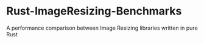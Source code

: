 # Rust-ImageResizing-Benchmarks
A performance comparison between Image Resizing libraries written in pure Rust
